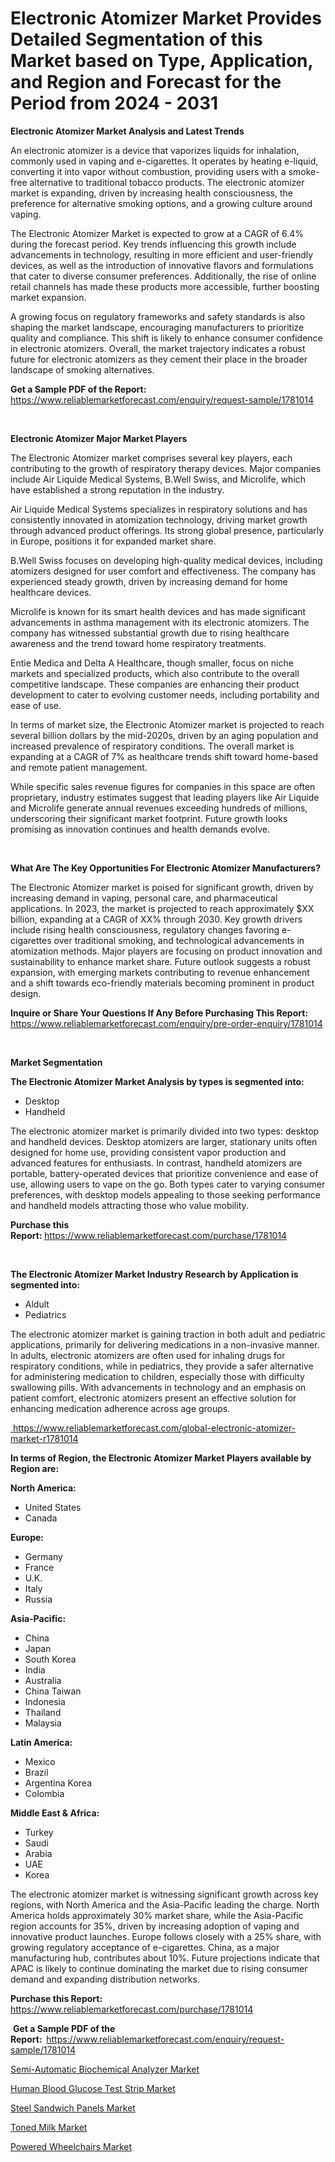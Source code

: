 <p><h1>Electronic Atomizer Market Provides Detailed Segmentation of this Market based on Type, Application, and Region and Forecast for the Period from 2024 - 2031</h1></p><p><strong>Electronic Atomizer Market Analysis and Latest Trends</strong></p>
<p><p>An electronic atomizer is a device that vaporizes liquids for inhalation, commonly used in vaping and e-cigarettes. It operates by heating e-liquid, converting it into vapor without combustion, providing users with a smoke-free alternative to traditional tobacco products. The electronic atomizer market is expanding, driven by increasing health consciousness, the preference for alternative smoking options, and a growing culture around vaping.</p><p>The Electronic Atomizer Market is expected to grow at a CAGR of 6.4% during the forecast period. Key trends influencing this growth include advancements in technology, resulting in more efficient and user-friendly devices, as well as the introduction of innovative flavors and formulations that cater to diverse consumer preferences. Additionally, the rise of online retail channels has made these products more accessible, further boosting market expansion. </p><p>A growing focus on regulatory frameworks and safety standards is also shaping the market landscape, encouraging manufacturers to prioritize quality and compliance. This shift is likely to enhance consumer confidence in electronic atomizers. Overall, the market trajectory indicates a robust future for electronic atomizers as they cement their place in the broader landscape of smoking alternatives.</p></p>
<p><strong>Get a Sample PDF of the Report:&nbsp;</strong> <a href="https://www.reliablemarketforecast.com/enquiry/request-sample/1781014?utm_campaign=1141&utm_medium=2&utm_source=Github&utm_content=ia&utm_term=08102024&utm_id=electronic-atomizer">https://www.reliablemarketforecast.com/enquiry/request-sample/1781014</a></p>
<p>&nbsp;</p>
<p><strong>Electronic Atomizer Major Market Players</strong></p>
<p><p>The Electronic Atomizer market comprises several key players, each contributing to the growth of respiratory therapy devices. Major companies include Air Liquide Medical Systems, B.Well Swiss, and Microlife, which have established a strong reputation in the industry.</p><p>Air Liquide Medical Systems specializes in respiratory solutions and has consistently innovated in atomization technology, driving market growth through advanced product offerings. Its strong global presence, particularly in Europe, positions it for expanded market share.</p><p>B.Well Swiss focuses on developing high-quality medical devices, including atomizers designed for user comfort and effectiveness. The company has experienced steady growth, driven by increasing demand for home healthcare devices.</p><p>Microlife is known for its smart health devices and has made significant advancements in asthma management with its electronic atomizers. The company has witnessed substantial growth due to rising healthcare awareness and the trend toward home respiratory treatments.</p><p>Entie Medica and Delta A Healthcare, though smaller, focus on niche markets and specialized products, which also contribute to the overall competitive landscape. These companies are enhancing their product development to cater to evolving customer needs, including portability and ease of use.</p><p>In terms of market size, the Electronic Atomizer market is projected to reach several billion dollars by the mid-2020s, driven by an aging population and increased prevalence of respiratory conditions. The overall market is expanding at a CAGR of 7% as healthcare trends shift toward home-based and remote patient management.</p><p>While specific sales revenue figures for companies in this space are often proprietary, industry estimates suggest that leading players like Air Liquide and Microlife generate annual revenues exceeding hundreds of millions, underscoring their significant market footprint. Future growth looks promising as innovation continues and health demands evolve.</p></p>
<p>&nbsp;</p>
<p><strong>What Are The Key Opportunities For Electronic Atomizer Manufacturers?</strong></p>
<p><p>The Electronic Atomizer market is poised for significant growth, driven by increasing demand in vaping, personal care, and pharmaceutical applications. In 2023, the market is projected to reach approximately $XX billion, expanding at a CAGR of XX% through 2030. Key growth drivers include rising health consciousness, regulatory changes favoring e-cigarettes over traditional smoking, and technological advancements in atomization methods. Major players are focusing on product innovation and sustainability to enhance market share. Future outlook suggests a robust expansion, with emerging markets contributing to revenue enhancement and a shift towards eco-friendly materials becoming prominent in product design.</p></p>
<p><strong>Inquire or Share Your Questions If Any Before Purchasing This Report:</strong> <a href="https://www.reliablemarketforecast.com/enquiry/pre-order-enquiry/1781014?utm_campaign=1141&utm_medium=2&utm_source=Github&utm_content=ia&utm_term=08102024&utm_id=electronic-atomizer">https://www.reliablemarketforecast.com/enquiry/pre-order-enquiry/1781014</a></p>
<p>&nbsp;</p>
<p><strong>Market Segmentation</strong></p>
<p><strong>The Electronic Atomizer Market Analysis by types is segmented into:</strong></p>
<p><ul><li>Desktop</li><li>Handheld</li></ul></p>
<p><p>The electronic atomizer market is primarily divided into two types: desktop and handheld devices. Desktop atomizers are larger, stationary units often designed for home use, providing consistent vapor production and advanced features for enthusiasts. In contrast, handheld atomizers are portable, battery-operated devices that prioritize convenience and ease of use, allowing users to vape on the go. Both types cater to varying consumer preferences, with desktop models appealing to those seeking performance and handheld models attracting those who value mobility.</p></p>
<p><strong>Purchase this Report:&nbsp;</strong><a href="https://www.reliablemarketforecast.com/purchase/1781014?utm_campaign=1141&utm_medium=2&utm_source=Github&utm_content=ia&utm_term=08102024&utm_id=electronic-atomizer">https://www.reliablemarketforecast.com/purchase/1781014</a></p>
<p>&nbsp;</p>
<p><strong>The Electronic Atomizer Market Industry Research by Application is segmented into:</strong></p>
<p><ul><li>Aldult</li><li>Pediatrics</li></ul></p>
<p><p>The electronic atomizer market is gaining traction in both adult and pediatric applications, primarily for delivering medications in a non-invasive manner. In adults, electronic atomizers are often used for inhaling drugs for respiratory conditions, while in pediatrics, they provide a safer alternative for administering medication to children, especially those with difficulty swallowing pills. With advancements in technology and an emphasis on patient comfort, electronic atomizers present an effective solution for enhancing medication adherence across age groups.</p></p>
<p><a href="https://www.reliablemarketforecast.com/global-electronic-atomizer-market-r1781014?utm_campaign=1141&utm_medium=2&utm_source=Github&utm_content=ia&utm_term=08102024&utm_id=electronic-atomizer">&nbsp;https://www.reliablemarketforecast.com/global-electronic-atomizer-market-r1781014</a></p>
<p><strong>In terms of Region, the Electronic Atomizer Market Players available by Region are:</strong></p>
<p>
    <p> <strong> North America: </strong>
        <ul>
            <li>United States</li>
            <li>Canada</li>
        </ul>
        </p> 
    <p> <strong> Europe: </strong>
        <ul>
            <li>Germany</li>
            <li>France</li>
            <li>U.K.</li>
            <li>Italy</li>
            <li>Russia</li>
        </ul>
        </p> 
    <p> <strong> Asia-Pacific: </strong>
        <ul>
            <li>China</li>
            <li>Japan</li>
            <li>South Korea</li>
            <li>India</li>
            <li>Australia</li>
            <li>China Taiwan</li>
            <li>Indonesia</li>
            <li>Thailand</li>
            <li>Malaysia</li>
        </ul>
        </p> 
    <p> <strong> Latin America: </strong>
        <ul>
            <li>Mexico</li>
            <li>Brazil</li>
            <li>Argentina Korea</li>
            <li>Colombia</li>
        </ul>
        </p> 
    <p> <strong> Middle East & Africa: </strong>
        <ul>
            <li>Turkey</li>
            <li>Saudi</li>
            <li>Arabia</li>
            <li>UAE</li>
            <li>Korea</li>
        </ul>
    </p>
    </p>
<p><p>The electronic atomizer market is witnessing significant growth across key regions, with North America and the Asia-Pacific leading the charge. North America holds approximately 30% market share, while the Asia-Pacific region accounts for 35%, driven by increasing adoption of vaping and innovative product launches. Europe follows closely with a 25% share, with growing regulatory acceptance of e-cigarettes. China, as a major manufacturing hub, contributes about 10%. Future projections indicate that APAC is likely to continue dominating the market due to rising consumer demand and expanding distribution networks.</p></p>
<p><strong>Purchase this Report: </strong><a href="https://www.reliablemarketforecast.com/purchase/1781014?utm_campaign=1141&utm_medium=2&utm_source=Github&utm_content=ia&utm_term=08102024&utm_id=electronic-atomizer">https://www.reliablemarketforecast.com/purchase/1781014</a></p>
<p>&nbsp;<strong>Get a Sample PDF of the Report:&nbsp;&nbsp;</strong><a href="https://www.reliablemarketforecast.com/enquiry/request-sample/1781014?utm_campaign=1141&utm_medium=2&utm_source=Github&utm_content=ia&utm_term=08102024&utm_id=electronic-atomizer">https://www.reliablemarketforecast.com/enquiry/request-sample/1781014</a></p>
<p><strong></strong></p>
<p><p><a href="https://github.com/alisia4sskil/Market-Research-Report-List-1/blob/main/semi-automatic-biochemical-analyzer-market.md?utm_campaign=1141&utm_medium=2&utm_source=Github&utm_content=ia&utm_term=08102024&utm_id=electronic-atomizer">Semi-Automatic Biochemical Analyzer Market</a></p><p><a href="https://github.com/isbel3opkkem/Market-Research-Report-List-1/blob/main/human-blood-glucose-test-strip-market.md?utm_campaign=1141&utm_medium=2&utm_source=Github&utm_content=ia&utm_term=08102024&utm_id=electronic-atomizer">Human Blood Glucose Test Strip Market</a></p><p><a href="https://www.linkedin.com/pulse/unlocking-growth-potential-strategic-analysis-steel-sandwich-tpcif?utm_campaign=1141&utm_medium=2&utm_source=Github&utm_content=ia&utm_term=08102024&utm_id=electronic-atomizer">Steel Sandwich Panels Market</a></p><p><a href="https://issuu.com/reportprime-2/docs/toned-milk-market-size-2030.pptx_923d00ff6ef4f9?utm_campaign=1141&utm_medium=2&utm_source=Github&utm_content=ia&utm_term=08102024&utm_id=electronic-atomizer">Toned Milk Market</a></p><p><a href="https://www.linkedin.com/pulse/powered-wheelchairs-market-size-segmentation-trends-growth-analysis-pdr0c?utm_campaign=1141&utm_medium=2&utm_source=Github&utm_content=ia&utm_term=08102024&utm_id=electronic-atomizer">Powered Wheelchairs Market</a></p></p>